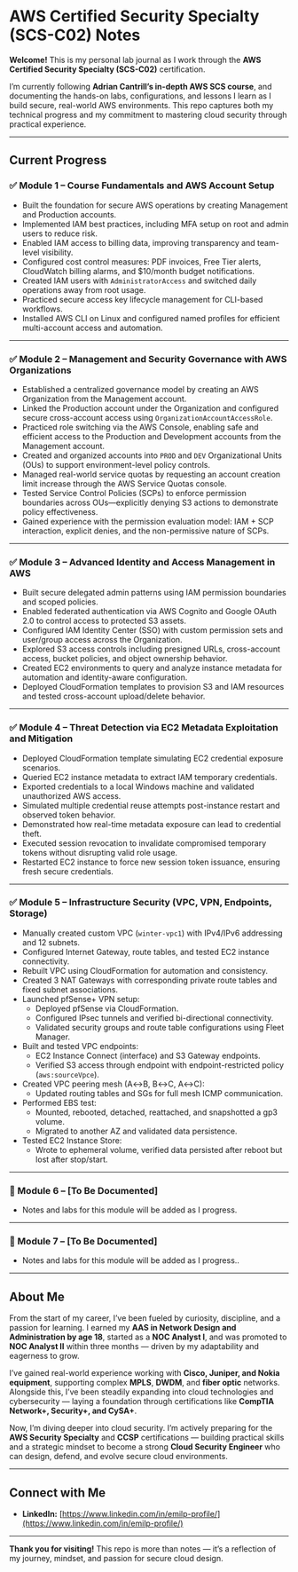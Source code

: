 # AWS Certified Security Specialty (SCS-C02) Notes

**Welcome!** This is my personal lab journal as I work through the **AWS Certified Security Specialty (SCS-C02)** certification.

I’m currently following **Adrian Cantrill’s in-depth AWS SCS course**, and documenting the hands-on labs, configurations, and lessons I learn as I build secure, real-world AWS environments. This repo captures both my technical progress and my commitment to mastering cloud security through practical experience.

---

## Current Progress

### ✅ Module 1 – Course Fundamentals and AWS Account Setup

- Built the foundation for secure AWS operations by creating Management and Production accounts.
- Implemented IAM best practices, including MFA setup on root and admin users to reduce risk.
- Enabled IAM access to billing data, improving transparency and team-level visibility.
- Configured cost control measures: PDF invoices, Free Tier alerts, CloudWatch billing alarms, and $10/month budget notifications.
- Created IAM users with `AdministratorAccess` and switched daily operations away from root usage.
- Practiced secure access key lifecycle management for CLI-based workflows.
- Installed AWS CLI on Linux and configured named profiles for efficient multi-account access and automation.

---

### ✅ Module 2 – Management and Security Governance with AWS Organizations

- Established a centralized governance model by creating an AWS Organization from the Management account.
- Linked the Production account under the Organization and configured secure cross-account access using `OrganizationAccountAccessRole`.
- Practiced role switching via the AWS Console, enabling safe and efficient access to the Production and Development accounts from the Management account.
- Created and organized accounts into `PROD` and `DEV` Organizational Units (OUs) to support environment-level policy controls.
- Managed real-world service quotas by requesting an account creation limit increase through the AWS Service Quotas console.
- Tested Service Control Policies (SCPs) to enforce permission boundaries across OUs—explicitly denying S3 actions to demonstrate policy effectiveness.
- Gained experience with the permission evaluation model: IAM + SCP interaction, explicit denies, and the non-permissive nature of SCPs.

---

### ✅ Module 3 – Advanced Identity and Access Management in AWS

- Built secure delegated admin patterns using IAM permission boundaries and scoped policies.
- Enabled federated authentication via AWS Cognito and Google OAuth 2.0 to control access to protected S3 assets.
- Configured IAM Identity Center (SSO) with custom permission sets and user/group access across the Organization.
- Explored S3 access controls including presigned URLs, cross-account access, bucket policies, and object ownership behavior.
- Created EC2 environments to query and analyze instance metadata for automation and identity-aware configuration.
- Deployed CloudFormation templates to provision S3 and IAM resources and tested cross-account upload/delete behavior.

---

### ✅ Module 4 – Threat Detection via EC2 Metadata Exploitation and Mitigation

- Deployed CloudFormation template simulating EC2 credential exposure scenarios.
- Queried EC2 instance metadata to extract IAM temporary credentials.
- Exported credentials to a local Windows machine and validated unauthorized AWS access.
- Simulated multiple credential reuse attempts post-instance restart and observed token behavior.
- Demonstrated how real-time metadata exposure can lead to credential theft.
- Executed session revocation to invalidate compromised temporary tokens without disrupting valid role usage.
- Restarted EC2 instance to force new session token issuance, ensuring fresh secure credentials.

---

### ✅ Module 5 – Infrastructure Security (VPC, VPN, Endpoints, Storage)

- Manually created custom VPC (`winter-vpc1`) with IPv4/IPv6 addressing and 12 subnets.
- Configured Internet Gateway, route tables, and tested EC2 instance connectivity.
- Rebuilt VPC using CloudFormation for automation and consistency.
- Created 3 NAT Gateways with corresponding private route tables and fixed subnet associations.
- Launched pfSense+ VPN setup:
  - Deployed pfSense via CloudFormation.
  - Configured IPsec tunnels and verified bi-directional connectivity.
  - Validated security groups and route table configurations using Fleet Manager.
- Built and tested VPC endpoints:
  - EC2 Instance Connect (interface) and S3 Gateway endpoints.
  - Verified S3 access through endpoint with endpoint-restricted policy (`aws:sourceVpce`).
- Created VPC peering mesh (A↔B, B↔C, A↔C):
  - Updated routing tables and SGs for full mesh ICMP communication.
- Performed EBS test:
  - Mounted, rebooted, detached, reattached, and snapshotted a gp3 volume.
  - Migrated to another AZ and validated data persistence.
- Tested EC2 Instance Store:
  - Wrote to ephemeral volume, verified data persisted after reboot but lost after stop/start.

---

### 🔄 Module 6 – [To Be Documented]

- Notes and labs for this module will be added as I progress.

---

### 🔄 Module 7 – [To Be Documented]

- Notes and labs for this module will be added as I progress..

---

## About Me

From the start of my career, I’ve been fueled by curiosity, discipline, and a passion for learning. I earned my **AAS in Network Design and Administration by age 18**, started as a **NOC Analyst I**, and was promoted to **NOC Analyst II** within three months — driven by my adaptability and eagerness to grow.

I’ve gained real-world experience working with **Cisco, Juniper, and Nokia equipment**, supporting complex **MPLS**, **DWDM**, and **fiber optic** networks. Alongside this, I’ve been steadily expanding into cloud technologies and cybersecurity — laying a foundation through certifications like **CompTIA Network+, Security+, and CySA+**.

Now, I’m diving deeper into cloud security. I’m actively preparing for the **AWS Security Specialty** and **CCSP** certifications — building practical skills and a strategic mindset to become a strong **Cloud Security Engineer** who can design, defend, and evolve secure cloud environments.

---

## Connect with Me

- **LinkedIn:** [https://www.linkedin.com/in/emilp-profile/](https://www.linkedin.com/in/emilp-profile/)

---

**Thank you for visiting!** This repo is more than notes — it’s a reflection of my journey, mindset, and passion for secure cloud design.
